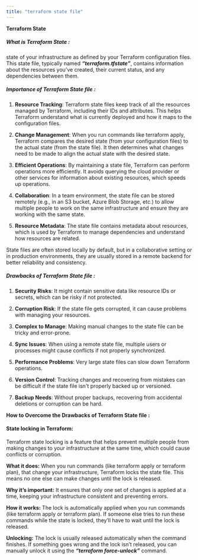 ```yaml
---
title: "terraform state file"
---
```

**Terraform State**

##### **What is Terraform State :**

state of your infrastructure as defined by your Terraform configuration files. This state file, typically named _**“terraform.tfstate”**_, contains information about the resources you’ve created, their current status, and any dependencies between them.

##### **Importance of Terraform State file :**

1.  **Resource Tracking**: Terraform state files keep track of all the resources managed by Terraform, including their IDs and attributes. This helps Terraform understand what is currently deployed and how it maps to the configuration files.
    
2.  **Change Management**: When you run commands like terraform apply, Terraform compares the desired state (from your configuration files) to the actual state (from the state file). It then determines what changes need to be made to align the actual state with the desired state.
    
3.  **Efficient Operations**: By maintaining a state file, Terraform can perform operations more efficiently. It avoids querying the cloud provider or other services for information about existing resources, which speeds up operations.
    
4.  **Collaboration**: In a team environment, the state file can be stored remotely (e.g., in an S3 bucket, Azure Blob Storage, etc.) to allow multiple people to work on the same infrastructure and ensure they are working with the same state.
    
5.  **Resource Metadata**: The state file contains metadata about resources, which is used by Terraform to manage dependencies and understand how resources are related.
    

State files are often stored locally by default, but in a collaborative setting or in production environments, they are usually stored in a remote backend for better reliability and consistency.

##### **Drawbacks of Terraform State file :**

1.  **Security Risks**: It might contain sensitive data like resource IDs or secrets, which can be risky if not protected.
    
2.  **Corruption Risk**: If the state file gets corrupted, it can cause problems with managing your resources.
    
3.  **Complex to Manage**: Making manual changes to the state file can be tricky and error-prone.
    
4.  **Sync Issues**: When using a remote state file, multiple users or processes might cause conflicts if not properly synchronized.
    
5.  **Performance Problems**: Very large state files can slow down Terraform operations.
    
6.  **Version Control**: Tracking changes and recovering from mistakes can be difficult if the state file isn't properly backed up or versioned.
    
7.  **Backup Needs**: Without proper backups, recovering from accidental deletions or corruption can be hard.
    

**How to Overcome the Drawbacks of Terraform State file :**

#### **State locking in Terraform:**

Terraform state locking is a feature that helps prevent multiple people from making changes to your infrastructure at the same time, which could cause conflicts or corruption.

**What it does:** When you run commands (like terraform apply or terraform plan), that change your infrastructure, Terraform locks the state file. This means no one else can make changes until the lock is released.

**Why it’s important:** It ensures that only one set of changes is applied at a time, keeping your infrastructure consistent and preventing errors.

**How it works:** The lock is automatically applied when you run commands (like terraform apply or terraform plan). If someone else tries to run these commands while the state is locked, they’ll have to wait until the lock is released.

**Unlocking:** The lock is usually released automatically when the command finishes. If something goes wrong and the lock isn’t released, you can manually unlock it using the _**“terraform force-unlock”**_ command.

